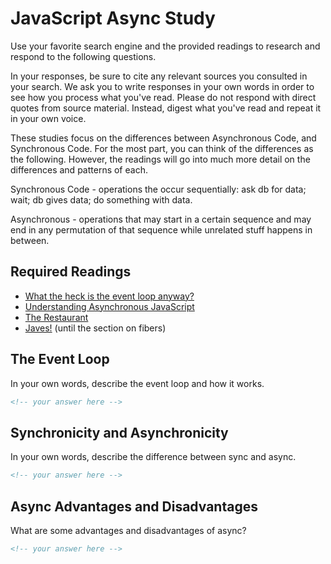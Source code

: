 # JavaScript Async Study

Use your favorite search engine and the provided readings to research and
respond to the following questions.

In your responses, be sure to cite any relevant sources you consulted in your
search. We ask you to write responses in your own words in order to see how you
process what you've read. Please do not respond with direct quotes from source
material. Instead, digest what you've read and repeat it in your own voice.

These studies focus on the differences between Asynchronous Code, and
Synchronous Code. For the most part, you can think of the differences as the
following. However, the readings will go into much more detail on the
differences and patterns of each.

Synchronous Code - operations the occur sequentially: ask db for data; wait; db
gives data; do something with data.

Asynchronous - operations that may start in a certain sequence and may end in
any permutation of that sequence while unrelated stuff happens in between.

## Required Readings

- [What the heck is the event loop anyway?](https://www.youtube.com/watch?v=8aGhZQkoFbQ)
- [Understanding Asynchronous JavaScript](https://www.youtube.com/watch?v=vMfg0xGjcOI)
- [The Restaurant](https://www.codeschool.com/blog/2014/10/30/understanding-node-js/)
- [Javes!](https://www.discovermeteor.com/blog/understanding-sync-async-javascript-node/)
  (until the section on fibers)

## The Event Loop

In your own words, describe the event loop and how it works.

```md
<!-- your answer here -->
```

## Synchronicity and Asynchronicity

In your own words, describe the difference between sync and async.

```md
<!-- your answer here -->
```

## Async Advantages and Disadvantages

What are some advantages and disadvantages of async?

```md
<!-- your answer here -->
```
